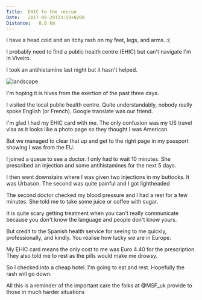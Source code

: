 ```yaml
---
Title:	EHIC to the rescue
Date:	2017-09-29T23:59+0200
Distance:	0.0 km
---
```


I have a head cold and an itchy rash on my feet, legs, and arms. :(

I probably need to find a public health centre (EHIC) but can't navigate [](https://t.co/eUXIwharQx) I'm in Viveiro.

I took an antihistamine last night but it hasn't helped.

![landscape](http://pbs.twimg.com/media/DK4B-x-WsAAfchh.jpg "Rash")

I'm hoping it is hives from the exertion of the past three days.

I visited the local public health centre. Quite understandably, nobody really spoke English (or French). Google translate was our friend.

I'm glad I had my EHIC card with me. The only confusion was my US travel visa as it looks like a photo page so they thought I was American.

But we managed to clear that up and get to the right page in my passport showing I was from the EU.

I joined a queue to see a doctor. I only had to wait 10 minutes. She prescribed an injection and some antihistamines for the next 5 days.

I then went downstairs where I was given two injections in my buttocks. It was Urbason. The second was quite painful and I got lightheaded

The second doctor checked my blood pressure and I had a rest for a few minutes. She told me to take some juice or coffee with sugar.

It is quite scary getting treatment when you can't really communicate because you don't know the language and people don't know yours.

But credit to the Spanish health service for seeing to me quickly, professionally, and kindly. You realise how lucky we are in Europe.

My EHIC card means the only cost to me was Euro 4.40 for the prescription. They also told me to rest as the pills would make me drowsy.

So I checked into a cheap hotel. I'm going to eat and rest. Hopefully the rash will go down.

All this is a reminder of the important care the folks at @MSF_uk provide to those in much harder situations [](https://t.co/KohIMIW8v3)

